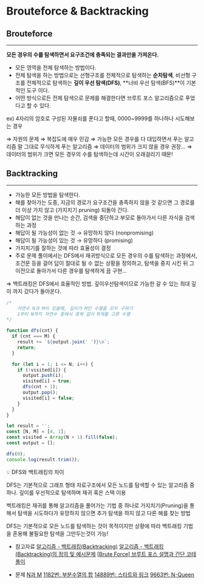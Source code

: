 # Brouteforce & Backtracking

## Brouteforce

---

**모든 경우의 수를 탐색하면서 요구조건에 충족되는 결과만을 가져온다.**

- 모든 영역을 전체 탐색하는 방법이다.
- 전체 탐색을 하는 방법으로는 선형구조를 전체적으로 탐색하는 **순차탐색**, 비선형 구조를 전체적으로 탐색하는 **깊이 우선 탐색(DFS)**, **너비 우선 탐색(BFS)**이 기본적인 도구 이다.
- 어떤 방식으로든 전체 탐색으로 문제를 해결한다면 브루트 포스 알고리즘으로 푸었다고 할 수 있다.

ex) 4자리의 암호로 구성된 자물쇠를 푼다고 할때, 0000~9999를 하나하나 시도해보는 경우

⇒ 자원의 문제
⇒ 복잡도에 매우 민감
⇒ 가능한 모든 경우를 다 대입하면서 푸는 알고리즘 말 그대로 무식하게 푸는 알고리즘
⇒ 데이터의 범위가 크지 않을 경우 권장...
⇒ 데이터의 범위가 크면 모든 경우의 수를 탐색하는데 시간이 오래걸리기 때문!

## Backtracking

---

- 가능한 모든 방법을 탐색한다.
- 해를 찾아가는 도중, 지금의 경로가 요구조건을 충족하지 않을 것 같으면 그 경로를 더 이상 가지 않고 (가지치기 pruning) 되돌아 간다.
- 해답이 없는 것을 만나는 순간, 검색을 중단하고 부모로 돌아가서 다른 자식을 검색하는 과정
- 해답이 될 가능성이 없는 것 → 유망하지 않다 (nonpromising)
- 해답이 될 가능성이 있는 것 → 유망하다 (promising)
- 가지치기를 잘하는 것에 따라 효율성이 결정
- 주로 문제 풀이에서는 DFS에서 재귀방식으로 모든 경우의 수를 탐색하는 과정에서, 조건문 등을 걸어 답이 절대로 될 수 없는 상황을 정의하고, 탐색을 중지 시킨 뒤 그 이전으로 돌아가서 다른 경우를 탐색하게 끔 구현...

⇒ 백트래킹은 DFS에서 효율적인 방법. 깊이우선탐색이므로 가능한 갈 수 있는 최대 깊이 까지 갔다가 돌아온다.

```jsx
/*
	자연수 N과 M이 있을때, 길이가 M인 수열을 모두 구하기
	1부터 N까지 자연수 중에서 중복 없이 M개를 고른 수열
*/

function dfs(cnt) {
  if (cnt === M) {
    result += `${output.join(' ')}\n`;
    return;
  }

  for (let i = 1; i <= N; i++) {
    if (!visited[i]) {
      output.push(i);
      visited[i] = true;
      dfs(cnt + 1);
      output.pop();
      visited[i] = false;
    }
  }
}

let result = '';
const [N, M] = [4, 1];
const visited = Array(N + 1).fill(false);
const output = [];

dfs(0);
console.log(result.trim());
```

💡 DFS와 백트래킹의 차이

DFS는 기본적으로 그래프 형태 자료구조에서 모든 노드를 탐색할 수 있는 알고리즘 중 하나.
깊이를 우선적으로 탐색하며 재귀 혹은 스택 이용

백트래킹은 재귀를 통해 알고리즘을 풀어가는 기법 중 하나로 가지치기(Pruning)을 통해서 탐색을 시도하다가 유망하지 않으면 추가 탐색을 하지 않고 다른 해를 찾는 방법

DFS는 기본적으로 모든 노드를 탐색하는 것이 목적이지만 상황에 따라 백트래킹 기법을 혼용해 불필요한 탐색을 그만두는것이 가능!

- 참고자료
  [알고리즘 - 백트래킹(Backtracking)](https://hongjw1938.tistory.com/88?category=909529)
  [알고리즘 - 백트래킹(Backtracking)의 정의 및 예시문제](https://chanhuiseok.github.io/posts/algo-23/)
  [[Brute Force] 브루트 포스 설명과 간단 코테 풀이](https://go-coding.tistory.com/67)

- 문제
  [N과 M](https://www.acmicpc.net/workbook/view/2052)
  [1182번: 부분수열의 합](https://www.acmicpc.net/problem/1182)
  [14889번: 스타트와 링크](https://www.acmicpc.net/problem/14889)
  [9663번: N-Queen](https://www.acmicpc.net/problem/9663)
